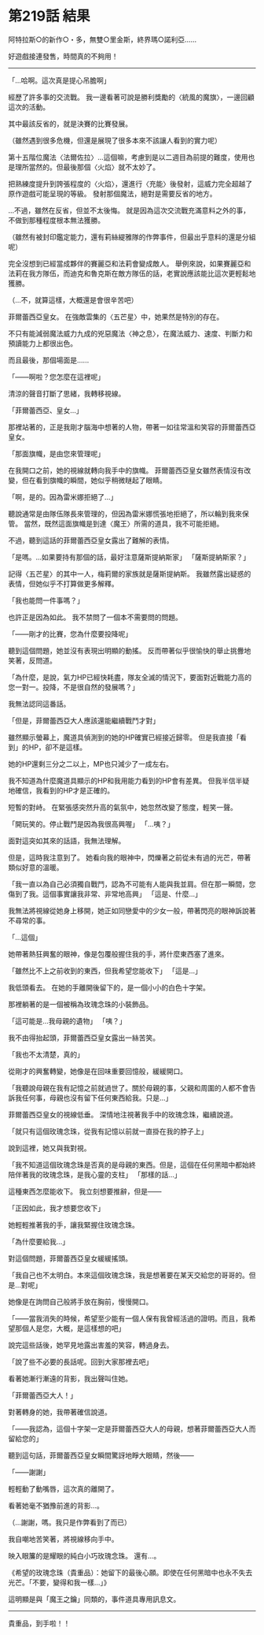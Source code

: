 # 第219話 結果

阿特拉斯○的新作○・多，無雙○里金斯，終界瑪○諾利亞......

好遊戲接連發售，時間真的不夠用！

---

「...哈啊。這次真是提心吊膽啊」

經歷了許多事的交流戰。
我一邊看著可說是勝利獎勵的〈統風的魔旗〉，一邊回顧這次的活動。

其中最該反省的，就是決賽的比賽發展。

（雖然遇到很多危機，但還是展現了很多本來不該讓人看到的實力呢）

第十五階位魔法〈法爾佐拉〉...這個嘛，考慮到是以二週目為前提的難度，使用也是理所當然的。但最後那個〈火焰〉就不太妙了。

把熟練度提升到誇張程度的〈火焰〉，還進行〈充能〉後發射，這威力完全超越了原作遊戲可能呈現的等級。
發射那個魔法，絕對是需要反省的地方。

...不過，雖然在反省，但並不太後悔。
就是因為這次交流戰充滿意料之外的事，不做到那種程度根本無法獲勝。

（雖然有被封印鑑定能力，還有莉絲緹雅隊的作弊事件，但最出乎意料的還是分組呢）

完全沒想到已經當成夥伴的賽麗亞和法莉會變成敵人。
舉例來說，如果賽麗亞和法莉在我方隊伍，而迪克和魯克斯在敵方隊伍的話，老實說應該能比這次更輕鬆地獲勝。

（...不，就算這樣，大概還是會很辛苦吧）

菲爾蕾西亞皇女。
在強敵雲集的〈五芒星〉中，她果然是特別的存在。

不只有能減弱魔法威力九成的兇惡魔法〈神之息〉，在魔法威力、速度、判斷力和預讀能力上都很出色。

而且最後，那個場面是......

「——啊啦？您怎麼在這裡呢」

清涼的聲音打斷了思緒，我轉移視線。

「菲爾蕾西亞、皇女...」

那裡站著的，正是我剛才腦海中想著的人物，帶著一如往常溫和笑容的菲爾蕾西亞皇女。

「那面旗幟，是由您來管理呢」

在我開口之前，她的視線就轉向我手中的旗幟。
菲爾蕾西亞皇女雖然表情沒有改變，但在看到旗幟的瞬間，她似乎稍微瞇起了眼睛。

「啊，是的。因為雷米娜拒絕了...」

聽說通常是由隊伍隊長來管理的，但因為雷米娜慌張地拒絕了，所以輪到我來保管。
當然，既然這面旗幟是到達〈魔王〉所需的道具，我不可能拒絕。

不過，聽到這話的菲爾蕾西亞皇女露出了難解的表情。

「是嗎。...如果要持有那個的話，最好注意薩斯提納斯家」
「薩斯提納斯家？」

記得〈五芒星〉的其中一人，梅莉爾的家族就是薩斯提納斯。
我雖然露出疑惑的表情，但她似乎不打算做更多解釋。

「我也能問一件事嗎？」

也許正是因為如此。
我不禁問了一個本不需要問的問題。

「——剛才的比賽，您為什麼要投降呢」

聽到這個問題，她並沒有表現出明顯的動搖。
反而帶著似乎很愉快的舉止挑釁地笑著，反問道。

「為什麼，是說，氣力HP已經快耗盡，隊友全滅的情況下，要面對近戰能力高的您一對一。投降，不是很自然的發展嗎？」

我無法認同這番話。

「但是，菲爾蕾西亞大人應該還能繼續戰鬥才對」

雖然顯示螢幕上，魔道具偵測到的她的HP確實已經接近歸零。
但是我直接「看到」的HP，卻不是這樣。

她的HP還剩三分之二以上，MP也只減少了一成左右。

我不知道為什麼魔道具顯示的HP和我用能力看到的HP會有差異。
但我半信半疑地確信，我看到的HP才是正確的。

短暫的對峙。
在緊張感突然升高的氣氛中，她忽然改變了態度，輕笑一聲。

「開玩笑的。停止戰鬥是因為我很高興喔」
「...咦？」

面對這突如其來的話語，我無法理解。

但是，這時我注意到了。
她看向我的眼神中，閃爍著之前從未有過的光芒，帶著類似好意的溫暖。

「我一直以為自己必須獨自戰鬥，認為不可能有人能與我並肩。但在那一瞬間，您傷到了我。這個事實讓我非常、非常地高興」
「這是、什麼...」

我無法將視線從她身上移開，她正如同戀愛中的少女一般，帶著閃亮的眼神訴說著不尋常的事。

「...這個」

她帶著熱狂興奮的眼神，像是包覆般握住我的手，將什麼東西塞了進來。

「雖然比不上之前收到的東西，但我希望您能收下」
「這是...」

我低頭看去。
在她的手離開後留下的，是一個小小的白色十字架。

那裡躺著的是一個被稱為玫瑰念珠的小裝飾品。

「這可能是...我母親的遺物」
「咦？」

我不由得抬起頭，菲爾蕾西亞皇女露出一絲苦笑。

「我也不太清楚，真的」

從剛才的興奮轉變，她像是在回味重要回憶般，緩緩開口。

「我聽說母親在我有記憶之前就過世了。關於母親的事，父親和周圍的人都不會告訴我任何事，母親也沒有留下任何東西給我。只是...」

菲爾蕾西亞皇女的視線低垂。
深情地注視著我手中的玫瑰念珠，繼續說道。

「就只有這個玫瑰念珠，從我有記憶以前就一直掛在我的脖子上」

說到這裡，她又與我對視。

「我不知道這個玫瑰念珠是否真的是母親的東西。但是，這個在任何黑暗中都始終陪伴著我的玫瑰念珠，是我心靈的支柱」
「那樣的話...」

這種東西怎麼能收下。
我立刻想要推辭，但是——

「正因如此，我才想要您收下」

她輕輕推著我的手，讓我緊握住玫瑰念珠。

「為什麼要給我...」

對這個問題，菲爾蕾西亞皇女緩緩搖頭。

「我自己也不太明白。本來這個玫瑰念珠，我是想著要在某天交給您的哥哥的。但是...對呢」

她像是在詢問自己般將手放在胸前，慢慢開口。

「——當我消失的時候，希望至少能有一個人保有我曾經活過的證明。而且，我希望那個人是您，大概，是這樣想的吧」

說完這些話後，她罕見地露出害羞的笑容，轉過身去。

「說了些不必要的長話呢。回到大家那裡去吧」

看著她漸行漸遠的背影，我出聲叫住她。

「菲爾蕾西亞大人！」

對著轉身的她，我帶著確信說道。

「——我認為，這個十字架一定是菲爾蕾西亞大人的母親，想著菲爾蕾西亞大人而留給您的」

聽到這句話，菲爾蕾西亞皇女瞬間驚訝地睜大眼睛，然後——

「——謝謝」

輕輕動了動嘴唇，這次真的離開了。

看著她毫不猶豫前進的背影...。

（...謝謝，嗎。我只是作弊看到了而已）

我自嘲地苦笑著，將視線移向手中。

映入眼簾的是耀眼的純白小巧玫瑰念珠。
還有...。

《希望的玫瑰念珠（貴重品）：她留下的最後心願。即使在任何黑暗中也永不失去光芒。「不要，變得和我一樣...」》

這明顯是與「魔王之鑰」同類的，事件道具專用訊息文。

---

貴重品，到手啦！！